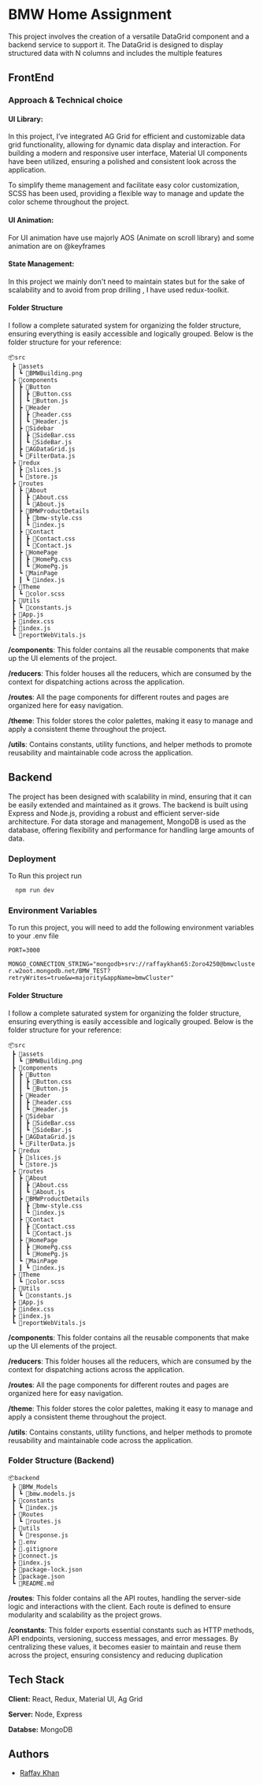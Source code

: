 # BMW Home Assignment

This project involves the creation of a versatile DataGrid component and a backend service to support it. The DataGrid is designed to display structured data with N columns and includes the multiple features

## FrontEnd

### Approach & Technical choice

#### UI Library:

In this project, I’ve integrated AG Grid for efficient and customizable data grid functionality, allowing for dynamic data display and interaction. For building a modern and responsive user interface, Material UI components have been utilized, ensuring a polished and consistent look across the application.

To simplify theme management and facilitate easy color customization, SCSS has been used, providing a flexible way to manage and update the color scheme throughout the project.

#### UI Animation:

For UI animation have use majorly AOS (Animate on scroll library) and some animation are on @keyframes

#### State Management:

In this project we mainly don't need to maintain states but for the sake of scalability and to avoid from prop drilling , I have used redux-toolkit.

#### Folder Structure

I follow a complete saturated system for organizing the folder structure, ensuring everything is easily accessible and logically grouped. Below is the folder structure for your reference:

```
📦src
 ┣ 📂assets
 ┃ ┗ 📜BMWBuilding.png
 ┣ 📂components
 ┃ ┣ 📂Button
 ┃ ┃ ┣ 📜Button.css
 ┃ ┃ ┗ 📜Button.js
 ┃ ┣ 📂Header
 ┃ ┃ ┣ 📜header.css
 ┃ ┃ ┗ 📜Header.js
 ┃ ┣ 📂Sidebar
 ┃ ┃ ┣ 📜SideBar.css
 ┃ ┃ ┗ 📜SideBar.js
 ┃ ┣ 📜AGDataGrid.js
 ┃ ┗ 📜FilterData.js
 ┣ 📂redux
 ┃ ┣ 📜slices.js
 ┃ ┗ 📜store.js
 ┣ 📂routes
 ┃ ┣ 📂About
 ┃ ┃ ┣ 📜About.css
 ┃ ┃ ┗ 📜About.js
 ┃ ┣ 📂BMWProductDetails
 ┃ ┃ ┣ 📜bmw-style.css
 ┃ ┃ ┗ 📜index.js
 ┃ ┣ 📂Contact
 ┃ ┃ ┣ 📜Contact.css
 ┃ ┃ ┗ 📜Contact.js
 ┃ ┣ 📂HomePage
 ┃ ┃ ┣ 📜HomePg.css
 ┃ ┃ ┗ 📜HomePg.js
 ┃ ┗ 📂MainPage
 ┃ ┃ ┗ 📜index.js
 ┣ 📂Theme
 ┃ ┗ 📜color.scss
 ┣ 📂Utils
 ┃ ┗ 📜constants.js
 ┣ 📜App.js
 ┣ 📜index.css
 ┣ 📜index.js
 ┗ 📜reportWebVitals.js
```

**/components**: This folder contains all the reusable components that make up the UI elements of the project.

**/reducers**: This folder houses all the reducers, which are consumed by the context for dispatching actions across the application.

**/routes**: All the page components for different routes and pages are organized here for easy navigation.

**/theme**: This folder stores the color palettes, making it easy to manage and apply a consistent theme throughout the project.

**/utils**: Contains constants, utility functions, and helper methods to promote reusability and maintainable code across the application.

## Backend

The project has been designed with scalability in mind, ensuring that it can be easily extended and maintained as it grows. The backend is built using Express and Node.js, providing a robust and efficient server-side architecture. For data storage and management, MongoDB is used as the database, offering flexibility and performance for handling large amounts of data.

### Deployment

To Run this project run

```bash
  npm run dev
```

### Environment Variables

To run this project, you will need to add the following environment variables to your .env file

`PORT=3000`

`MONGO_CONNECTION_STRING="mongodb+srv://raffaykhan65:Zoro4250@bmwcluster.w2oot.mongodb.net/BMW_TEST?retryWrites=true&w=majority&appName=bmwCluster"`

#### Folder Structure

I follow a complete saturated system for organizing the folder structure, ensuring everything is easily accessible and logically grouped. Below is the folder structure for your reference:

```
📦src
 ┣ 📂assets
 ┃ ┗ 📜BMWBuilding.png
 ┣ 📂components
 ┃ ┣ 📂Button
 ┃ ┃ ┣ 📜Button.css
 ┃ ┃ ┗ 📜Button.js
 ┃ ┣ 📂Header
 ┃ ┃ ┣ 📜header.css
 ┃ ┃ ┗ 📜Header.js
 ┃ ┣ 📂Sidebar
 ┃ ┃ ┣ 📜SideBar.css
 ┃ ┃ ┗ 📜SideBar.js
 ┃ ┣ 📜AGDataGrid.js
 ┃ ┗ 📜FilterData.js
 ┣ 📂redux
 ┃ ┣ 📜slices.js
 ┃ ┗ 📜store.js
 ┣ 📂routes
 ┃ ┣ 📂About
 ┃ ┃ ┣ 📜About.css
 ┃ ┃ ┗ 📜About.js
 ┃ ┣ 📂BMWProductDetails
 ┃ ┃ ┣ 📜bmw-style.css
 ┃ ┃ ┗ 📜index.js
 ┃ ┣ 📂Contact
 ┃ ┃ ┣ 📜Contact.css
 ┃ ┃ ┗ 📜Contact.js
 ┃ ┣ 📂HomePage
 ┃ ┃ ┣ 📜HomePg.css
 ┃ ┃ ┗ 📜HomePg.js
 ┃ ┗ 📂MainPage
 ┃ ┃ ┗ 📜index.js
 ┣ 📂Theme
 ┃ ┗ 📜color.scss
 ┣ 📂Utils
 ┃ ┗ 📜constants.js
 ┣ 📜App.js
 ┣ 📜index.css
 ┣ 📜index.js
 ┗ 📜reportWebVitals.js
```

**/components**: This folder contains all the reusable components that make up the UI elements of the project.

**/reducers**: This folder houses all the reducers, which are consumed by the context for dispatching actions across the application.

**/routes**: All the page components for different routes and pages are organized here for easy navigation.

**/theme**: This folder stores the color palettes, making it easy to manage and apply a consistent theme throughout the project.

**/utils**: Contains constants, utility functions, and helper methods to promote reusability and maintainable code across the application.

### Folder Structure (Backend)

```
📦backend
 ┣ 📂BMW_Models
 ┃ ┗ 📜bmw.models.js
 ┣ 📂constants
 ┃ ┗ 📜index.js
 ┣ 📂Routes
 ┃ ┗ 📜routes.js
 ┣ 📂utils
 ┃ ┗ 📜response.js
 ┣ 📜.env
 ┣ 📜.gitignore
 ┣ 📜connect.js
 ┣ 📜index.js
 ┣ 📜package-lock.json
 ┣ 📜package.json
 ┗ 📜README.md
```

**/routes**: This folder contains all the API routes, handling the server-side logic and interactions with the client. Each route is defined to ensure modularity and scalability as the project grows.

**/constants**: This folder exports essential constants such as HTTP methods, API endpoints, versioning, success messages, and error messages. By centralizing these values, it becomes easier to maintain and reuse them across the project, ensuring consistency and reducing duplication

## Tech Stack

**Client:** React, Redux, Material UI, Ag Grid

**Server:** Node, Express

**Databse:** MongoDB

## Authors

- [Raffay Khan](https://github.com/rk-maker)
